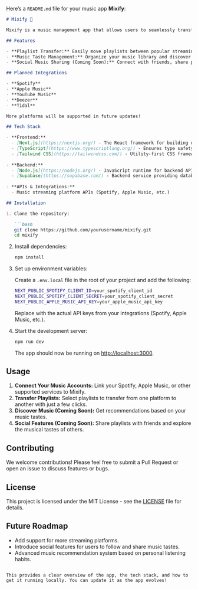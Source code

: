 Here’s a `README.md` file for your music app **Mixify**:

```md
# Mixify 🎵

Mixify is a music management app that allows users to seamlessly transfer playlists across different music streaming platforms. As a future enhancement, Mixify will help users manage their music tastes and connect socially with others based on shared music preferences.

## Features

- **Playlist Transfer:** Easily move playlists between popular streaming services (Spotify, Apple Music, YouTube Music, etc.).
- **Music Taste Management:** Organize your music library and discover new tracks based on your listening habits.
- **Social Music Sharing (Coming Soon):** Connect with friends, share playlists, and explore the music tastes of others.

## Planned Integrations

- **Spotify**
- **Apple Music**
- **YouTube Music**
- **Deezer**
- **Tidal**

More platforms will be supported in future updates!

## Tech Stack

- **Frontend:**
  - [Next.js](https://nextjs.org/) - The React framework for building user interfaces.
  - [TypeScript](https://www.typescriptlang.org/) - Ensures type safety and better developer experience.
  - [Tailwind CSS](https://tailwindcss.com/) - Utility-first CSS framework for rapid UI development.
  
- **Backend:**
  - [Node.js](https://nodejs.org/) - JavaScript runtime for backend API services.
  - [Supabase](https://supabase.com/) - Backend service providing database, authentication, and real-time subscriptions.
  
- **APIs & Integrations:**
  - Music streaming platform APIs (Spotify, Apple Music, etc.)

## Installation

1. Clone the repository:

   ```bash
   git clone https://github.com/yourusername/mixify.git
   cd mixify
   ```

2. Install dependencies:

   ```bash
   npm install
   ```

3. Set up environment variables:

   Create a `.env.local` file in the root of your project and add the following:

   ```bash
   NEXT_PUBLIC_SPOTIFY_CLIENT_ID=your_spotify_client_id
   NEXT_PUBLIC_SPOTIFY_CLIENT_SECRET=your_spotify_client_secret
   NEXT_PUBLIC_APPLE_MUSIC_API_KEY=your_apple_music_api_key
   ```

   Replace with the actual API keys from your integrations (Spotify, Apple Music, etc.).

4. Start the development server:

   ```bash
   npm run dev
   ```

   The app should now be running on [http://localhost:3000](http://localhost:3000).

## Usage

1. **Connect Your Music Accounts:** Link your Spotify, Apple Music, or other supported services to Mixify.
2. **Transfer Playlists:** Select playlists to transfer from one platform to another with just a few clicks.
3. **Discover Music (Coming Soon):** Get recommendations based on your music tastes.
4. **Social Features (Coming Soon):** Share playlists with friends and explore the musical tastes of others.

## Contributing

We welcome contributions! Please feel free to submit a Pull Request or open an issue to discuss features or bugs.

## License

This project is licensed under the MIT License - see the [LICENSE](LICENSE) file for details.

## Future Roadmap

- Add support for more streaming platforms.
- Introduce social features for users to follow and share music tastes.
- Advanced music recommendation system based on personal listening habits.
```

This provides a clear overview of the app, the tech stack, and how to get it running locally. You can update it as the app evolves!
